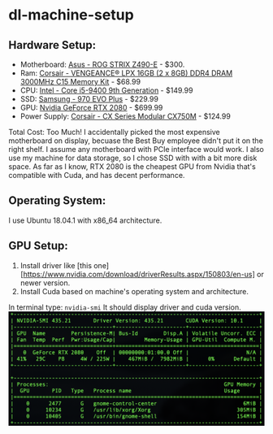 # dl-machine-setup

## Hardware Setup:
- Motherboard: [Asus - ROG STRIX Z490-E](https://www.asus.com/us/Motherboards/ROG-STRIX-Z490-E-GAMING/wheretobuy/) - $300.
- Ram: [Corsair - VENGEANCE® LPX 16GB (2 x 8GB) DDR4 DRAM 3000MHz C15 Memory Kit](https://www.corsair.com/us/en/Categories/Products/Memory/VENGEANCE-LPX/p/CMK16GX4M2B3000C15) - $68.99
- CPU: [Intel - Core i5-9400 9th Generation](https://www.bestbuy.com/site/intel-core-i5-9400-9th-generation-6-core-6-thread-2-9-ghz4-1-ghz-turbo-socket-lga-1151-locked-desktop-processor/6342753.p?skuId=6342753&ref=212&loc=1&extStoreId=1104&ref=212&loc=1&gclid=EAIaIQobChMIyI6Y-KuR6wIVXiCtBh27JQ0GEAQYAiABEgLKT_D_BwE&gclsrc=aw.ds) - $149.99
- SSD: [Samsung - 970 EVO Plus](https://www.bestbuy.com/site/samsung-970-evo-plus-1tb-internal-pci-express-3-0-x4-nvme-solid-state-drive-with-v-nand-technology/6324470.p?skuId=6324470) - $229.99
- GPU: [Nvidia GeForce RTX 2080](https://www.bestbuy.com/site/nvidia-geforce-rtx-2080-super-8gb-gddr6-pci-express-3-0-graphics-card-black-silver/6361326.p?skuId=6361326) - $699.99
- Power Supply: [Corsair - CX Series Modular CX750M](https://www.bestbuy.com/site/corsair-cx-series-modular-cx750m-750w-80-plus-bronze-atx-power-supply-black/8324202.p?skuId=8324202) - $124.99

Total Cost: Too Much!
I accidentally picked the most expensive motherboard on display, becuase the Best Buy employee didn't put it on the right shelf. I assume any motherboard with PCIe interface would work.
I also use my machine for data storage, so I chose SSD with with a bit more disk space.
As far as I know, RTX 2080 is the cheapest GPU from Nvidia that's compatible with Cuda, and has decent performance.

## Operating System:
I use Ubuntu 18.04.1 with x86_64 architecture.

## GPU Setup:
1. Install driver like [this one][https://www.nvidia.com/download/driverResults.aspx/150803/en-us] or newer version. 
2. Install Cuda based on machine's operating system and architecture.

In terminal type:
`nvidia-smi`
It should display driver and cuda version.
![nvidia-smi example](./github_resources/nvidia_gpu.png)
